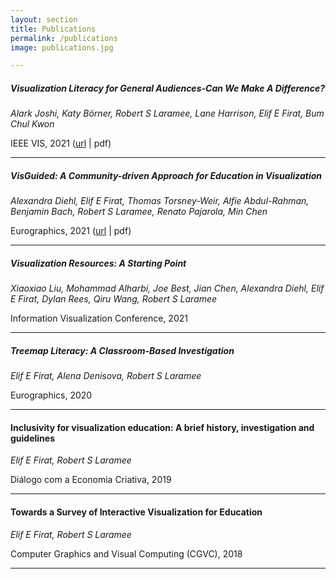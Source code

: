 ```yaml
---
layout: section
title: Publications
permalink: /publications
image: publications.jpg

---
```

##### Visualization Literacy for General Audiences-Can We Make A Difference?
*Alark Joshi, Katy Börner, Robert S Laramee, Lane Harrison, _Elif E Firat_, Bum Chul Kwon*

IEEE VIS, 2021 (<a href="http://ieeevis.org/year/2021/info/panels" title="Visualization Literacy for General Audiences-Can We Make A Difference?" target="_blank">url</a> | <a href="http://www.cs.nott.ac.uk/blaramee/research/panel/joshi21visualization.pdf" title="Pdf" target="_blank" style="text-decoration: none;">pdf</a>)</p>

---

##### VisGuided: A Community-driven Approach for Education in Visualization
*Alexandra Diehl, Elif E Firat, Thomas Torsney-Weir, Alfie Abdul-Rahman, Benjamin Bach, Robert S Laramee, Renato Pajarola, Min Chen*

Eurographics, 2021 (<a href="" title="VisGuided: A Community-driven Approach for Education in Visualization" target="_blank">url</a> | <a href="" title="Pdf" target="_blank" style="text-decoration: none;">pdf</a>)</p>

---

##### Visualization Resources: A Starting Point
*Xiaoxiao Liu, Mohammad Alharbi, Joe Best, Jian Chen, Alexandra Diehl, Elif E Firat, Dylan Rees, Qiru Wang, Robert S Laramee*

Information Visualization Conference, 2021

---

##### Treemap Literacy: A Classroom-Based Investigation
*Elif E Firat, Alena Denisova, Robert S Laramee*

Eurographics, 2020

---

#### Inclusivity for visualization education: A brief history, investigation and guidelines
*Elif E Firat, Robert S Laramee*

Diálogo com a Economia Criativa, 2019

---

#### Towards a Survey of Interactive Visualization for Education
*Elif E Firat, Robert S Laramee*

Computer Graphics and Visual Computing (CGVC), 2018

----
